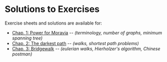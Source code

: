 # Solutions to Exercises

Exercise sheets and solutions are available for:
- [Chap. 1: Power for Moravia](pdf/chap01/README.md)  -- *(terminology, number of graphs, minimum spanning tree)*
- [Chap. 2: The darkest path](pdf/chap02/README.md)  -- *(walks, shortest path problems)*
- [Chap. 3: Bridgewalk](pdf/chap03/README.md)  -- *(eulerian walks, Hierholzer's algorithm, Chinese postman)*
  
